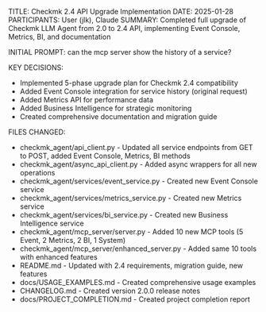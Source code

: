 TITLE: Checkmk 2.4 API Upgrade Implementation
DATE: 2025-01-28
PARTICIPANTS: User (jlk), Claude
SUMMARY: Completed full upgrade of Checkmk LLM Agent from 2.0 to 2.4 API, implementing Event Console, Metrics, BI, and documentation

INITIAL PROMPT: can the mcp server show the history of a service?

KEY DECISIONS:
- Implemented 5-phase upgrade plan for Checkmk 2.4 compatibility
- Added Event Console integration for service history (original request)
- Added Metrics API for performance data
- Added Business Intelligence for strategic monitoring
- Created comprehensive documentation and migration guide

FILES CHANGED:
- checkmk_agent/api_client.py - Updated all service endpoints from GET to POST, added Event Console, Metrics, BI methods
- checkmk_agent/async_api_client.py - Added async wrappers for all new operations
- checkmk_agent/services/event_service.py - Created new Event Console service
- checkmk_agent/services/metrics_service.py - Created new Metrics service
- checkmk_agent/services/bi_service.py - Created new Business Intelligence service
- checkmk_agent/mcp_server/server.py - Added 10 new MCP tools (5 Event, 2 Metrics, 2 BI, 1 System)
- checkmk_agent/mcp_server/enhanced_server.py - Added same 10 tools with enhanced features
- README.md - Updated with 2.4 requirements, migration guide, new features
- docs/USAGE_EXAMPLES.md - Created comprehensive usage examples
- CHANGELOG.md - Created version 2.0.0 release notes
- docs/PROJECT_COMPLETION.md - Created project completion report